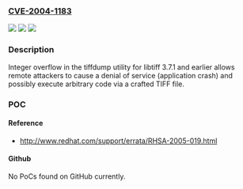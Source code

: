 ### [CVE-2004-1183](https://cve.mitre.org/cgi-bin/cvename.cgi?name=CVE-2004-1183)
![](https://img.shields.io/static/v1?label=Product&message=n%2Fa&color=blue)
![](https://img.shields.io/static/v1?label=Version&message=n%2Fa&color=blue)
![](https://img.shields.io/static/v1?label=Vulnerability&message=n%2Fa&color=brighgreen)

### Description

Integer overflow in the tiffdump utility for libtiff 3.7.1 and earlier allows remote attackers to cause a denial of service (application crash) and possibly execute arbitrary code via a crafted TIFF file.

### POC

#### Reference
- http://www.redhat.com/support/errata/RHSA-2005-019.html

#### Github
No PoCs found on GitHub currently.

